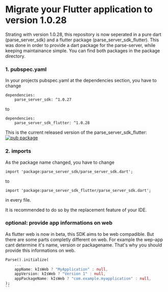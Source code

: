 # Migrate your Flutter application to version 1.0.28

Strating with version 1.0.28, this repository is now seperated in a pure dart (parse_server_sdk) and a flutter package (parse_server_sdk_flutter).
This was done in order to provide a dart package for the parse-server, while keeping maintainance simple.
You can find both packages in the package directory.

### 1. pubspec.yaml
In your projects pubspec.yaml at the dependencies section, you have to change
```
dependencies:
    parse_server_sdk: ^1.0.27
```
to
```
dependencies:
    parse_server_sdk_flutter: ^1.0.28
```
This is the current released version of the parse_server_sdk_flutter: [![pub package](https://img.shields.io/pub/v/parse_server_sdk_flutter.svg)](https://pub.dev/packages/parse_server_sdk_flutter)

### 2. imports
As the package name changed, you have to change
```
import 'package:parse_server_sdk/parse_server_sdk.dart';
```
 to  
```
import 'package:parse_server_sdk_flutter/parse_server_sdk.dart';
```
in every file.

It is recommended to do so by the replacement feature of your IDE.

### optional: provide app informations on web
As flutter web is now in beta, this SDK aims to be web compadible.
But there are some parts completly different on web. For example the wep-app cant determine it's name, version or packagename.
That's why you should provide this informations on web.
```dart
Parse().initialize(
    ...
    appName: kIsWeb ? "MyApplication" : null,
    appVersion: kIsWeb ? "Version 1" : null,
    appPackageName: kIsWeb ? "com.example.myapplication" : null,
);
``
